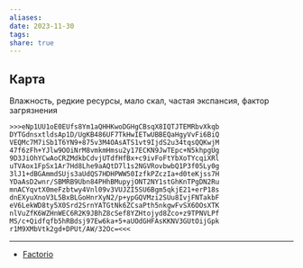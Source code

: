```yaml
---
aliases: 
date: 2023-11-30
tags: 
share: true
---
```

## Карта

Влажность, редкие ресурсы, мало скал, частая экспансия, фактор загрязнения

```factorio
>>>eNp1UU1oE0EUfs8Ym1aQHHKwoDGHgCBsqX8IQTJTEMRbvXkqb
DYTGdnsxtldsAp1D/UgKB486UF7TkHwIETwUBBEQaHgyVvFi6BiQ
VEQMc7M7iSb1T6YN9+875v3M4OAsATS1vt9IjdS2u34tqsQQKwjM
47f6zFh+YJlw9OOiNrM8vmkmHmsu2y17ECKN9JwTEpc+N5khpgUg
9D3JiOhYCwAoCRZMdkbCdvjUTdfHfBx+c9ivFoFtYbXoTYcqiXRl
uTVAox1FpSx1Ar7Hd8Lhe9aAQtD7l1s2NGVRovbwbQ1P3f05Ly0g
3lJ1+dBGAmmdSUjs3aUdQS7HDHPWW50IzfkPZczIa+d0teKjss7H
YDaAsD2wnr/SBMRB9Ubn84PHhBMupyjONT2NY1stGhKnTPgDN2Ru
mnACYqvtX0meFzbtwy4Vnl09v3VUJZI5SU6Bgm5qkjE21+erP18s
dnEXyuXnoV3L5BxBLGoHnrXyN2/p+ypGQVMzi2SUu8IvjFNTakbF
eV6LekWD8ty5X0Srd2SrnYATGtNk6ZCsaPth5nkgwFvSX6OOsXTK
nlVuZfK6WZHnWEC6R2K9JBhZ8cSef8YZHtojyd8Zco+z9TPNVLPf
MS/c+Qidfqfb5hRBdsj97Ew6ka+5+aUOdGHFAsKKNV3GUtOijGpk
r1M9XMbVtk2gd+DPUt/AW/32Oc=<<<
```

___
- [Factorio](Factorio.md)
